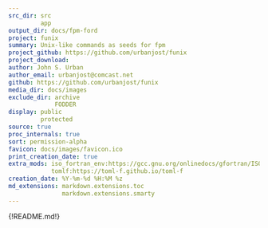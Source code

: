 ```yaml
---
src_dir: src
         app
output_dir: docs/fpm-ford
project: funix
summary: Unix-like commands as seeds for fpm
project_github: https://github.com/urbanjost/funix
project_download:
author: John S. Urban
author_email: urbanjost@comcast.net
github: https://github.com/urbanjost/funix
media_dir: docs/images
exclude_dir: archive
             FODDER
display: public
         protected
source: true
proc_internals: true
sort: permission-alpha
favicon: docs/images/favicon.ico
print_creation_date: true
extra_mods: iso_fortran_env:https://gcc.gnu.org/onlinedocs/gfortran/ISO_005fFORTRAN_005fENV.html
            tomlf:https://toml-f.github.io/toml-f
creation_date: %Y-%m-%d %H:%M %z
md_extensions: markdown.extensions.toc
               markdown.extensions.smarty
---
```


{!README.md!}
